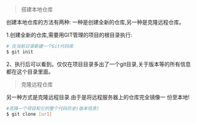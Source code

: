 > 搭建本地仓库

创建本地仓库的方法有两种: 一种是创建全新的仓库,另一种是克隆远程仓库。

1.创建全新的仓库,需要用GIT管理的项目的根目录执行:

```bash
# 在当前日录新建一个Git代码库
$ git init

```

2、执行后可以看到。仅仅在项目目录多出了一个git目录,关于版本等的所有信息都在这个目录里面。

> 克隆远程仓库

另一种方式是克隆远程目录.由于是将远程服务器上的仓库完全镜像一 份至本地!

```bash
#克降一个项目和它的整个代码历史(版本信息)
$ git clone [ur1]
``` 
